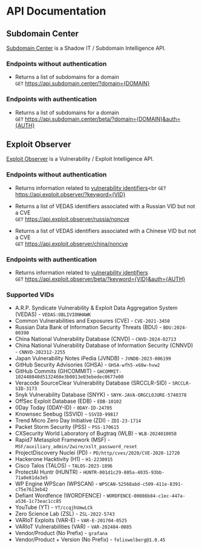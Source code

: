 # API Documentation

## Subdomain Center
[Subdomain Center](https://www.subdomain.center) is a Shadow IT / Subdomain Intelligence API.

### Endpoints without authentication
- Returns a list of subdomains for a domain<br>
`GET` https://api.subdomain.center/?domain={DOMAIN}

### Endpoints with authentication
- Returns a list of subdomains for a domain<br>
`GET` https://api.subdomain.center/beta/?domain={DOMAIN}&auth={AUTH}


## Exploit Observer
[Exploit Observer](https://www.exploit.observer) is a Vulnerability / Exploit Intelligence API.

### Endpoints without authentication
- Returns information related to  [vulnerability identifiers](#supported-vids)<br
`GET` https://api.exploit.observer/?keyword={VID}

- Returns a list of VEDAS identifiers associated with a Russian VID but not a CVE<br>
`GET` https://api.exploit.observer/russia/noncve

- Returns a list of VEDAS identifiers associated with a Chinese VID but not a CVE<br>
`GET` https://api.exploit.observer/china/noncve

### Endpoints with authentication
- Returns information related to [vulnerability identifiers](#supported-vids)<br>
`GET` https://api.exploit.observer/beta/?keyword={VID}&auth={AUTH}

### Supported VIDs
- A.R.P. Syndicate Vulnerability & Exploit Data Aggregation System (VEDAS) - `VEDAS:OBLIVIONHAWK`
- Common Vulnerabilities and Exposures (CVE) - `CVE-2021-3450`
- Russian Data Bank of Information Security Threats (BDU) - `BDU:2024-00390`
- China National Vulnerability Database (CNVD) - `CNVD-2024-02713`
- China National Vulnerability Database of Information Security (CNNVD) - `CNNVD-202312-2255`
- Japan Vulnerability Notes iPedia (JVNDB) - `JVNDB-2023-006199`
- GitHub Security Advisories (GHSA) - `GHSA-wfh5-x68w-hvw2`
- GitHub Commits (GHCOMMIT) - `GHCOMMIT-102448040d5132460e3b0013e03ebedec0677e00`
- Veracode SourceClear Vulnerability Database (SRCCLR-SID) - `SRCCLR-SID-3173`
- Snyk Vulnerability Database (SNYK) - `SNYK-JAVA-ORGCLOJURE-5740378`
- OffSec Exploit Database (EDB) - `EDB-10102`
- 0Day Today (0DAY-ID) - `0DAY-ID-24705`
- Knownsec Seebug (SSVID) - `SSVID-99817`
- Trend Micro Zero Day Initiative (ZDI) - `ZDI-23-1714`
- Packet Storm Security (PSS) - `PSS-170615`
- CXSecurity World Laboratory of Bugtraq (WLB) - `WLB-2024010058`
- Rapid7 Metasploit Framework (MSF) - `MSF/auxiliary_admin/2wire/xslt_password_reset`
- ProjectDiscovery Nuclei (PD) - `PD/http/cves/2020/CVE-2020-12720`
- Hackerone Hacktivity (H1) - `H1-2230915`
- Cisco Talos (TALOS) - `TALOS-2023-1896`
- ProtectAI Huntr (HUNTR) - `HUNTR-001d1c29-805a-4035-93bb-71a0e81da3e5`
- WP Engine WPScan (WPSCAN) - `WPSCAN-52568abd-c509-411e-8391-c75e7613eb42`
- Defiant Wordfence (WORDFENCE) - `WORDFENCE-00086b84-c1ec-447a-a536-1c73eac1cc85`
- YouTube (YT) - `YT/ccqjhUmwLCk`
- Zero Science Lab (ZSL) - `ZSL-2022-5743`
- VARIoT Exploits (VAR-E) - `VAR-E-201704-0525`
- VARIoT Vulnerabilities (VAR) - `VAR-202404-0085`
- Vendor/Product (No Prefix) - `grafana`
- Vendor/Product + Version (No Prefix) - `felixwelberg@1.0.45`